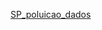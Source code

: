 [SP_poluicao_dados](https://drive.google.com/file/d/1-NlGE598zRN2NK_B924lFErhvhooVGvk/view?usp=sharing)
